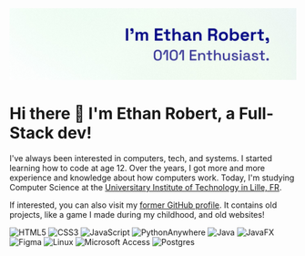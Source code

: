 ![Banner](banner.jpeg)

# Hi there 👋 I'm Ethan Robert, a Full-Stack dev!
I've always been interested in computers, tech, and systems. I started learning how to code at age 12. Over the years, I got more and more experience and knowledge about how computers work.
Today, I'm studying Computer Science at the [Universitary Institute of Technology in Lille, FR](https://iut.univ-lille.fr). 

If interested, you can also visit my [former GitHub profile](https://github.com/khyrthy). It contains old projects, like a game I made during my childhood, and old websites!

![HTML5](https://img.shields.io/badge/html5-%23E34F26.svg?style=for-the-badge&logo=html5&logoColor=white) ![CSS3](https://img.shields.io/badge/css3-%231572B6.svg?style=for-the-badge&logo=css3&logoColor=white) ![JavaScript](https://img.shields.io/badge/javascript-%23323330.svg?style=for-the-badge&logo=javascript&logoColor=%23F7DF1E) ![PythonAnywhere](https://img.shields.io/badge/pythonanywhere-%232F9FD7.svg?style=for-the-badge&logo=pythonanywhere&logoColor=151515) ![Java](https://img.shields.io/badge/java-%23ED8B00.svg?style=for-the-badge&logo=openjdk&logoColor=white) ![JavaFX](https://img.shields.io/badge/javafx-%23FF0000.svg?style=for-the-badge&logo=javafx&logoColor=white) ![Figma](https://img.shields.io/badge/figma-%23F24E1E.svg?style=for-the-badge&logo=figma&logoColor=white) ![Linux](https://img.shields.io/badge/Linux-FCC624?style=for-the-badge&logo=linux&logoColor=black) ![Microsoft Access](https://img.shields.io/badge/Microsoft_Access-A4373A?style=for-the-badge&logo=microsoft-access&logoColor=white) ![Postgres](https://img.shields.io/badge/postgres-%23316192.svg?style=for-the-badge&logo=postgresql&logoColor=white) 
